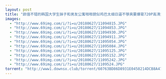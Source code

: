 ```yaml
---
layout: post
title: "颜值不错的韩国大学生妹子和男友公寓啪啪貌似鸡巴太细日逼不够爽要爆菊720P高清无水印"
images:
  - "http://www.69img.com/i/?i=u/20180627/11094815.JPG"
  - "http://www.69img.com/i/?i=u/20180627/11094853.JPG"
  - "http://www.69img.com/i/?i=u/20180627/11094930.JPG"
  - "http://www.69img.com/i/?i=u/20180627/11094911.JPG"
  - "http://www.69img.com/i/?i=u/20180627/11095054.JPG"
  - "http://www.69img.com/i/?i=u/20180627/11095084.JPG"
  - "http://www.69img.com/i/?i=u/20180627/11095125.JPG"
  - "http://www.69img.com/i/?i=u/20180627/11095152.JPG"
  - "http://www.69img.com/i/?i=u/20180627/11095242.JPG"
  - "http://www.69img.com/i/?i=u/20180627/1109524.JPG"
torrent: "http://www1.downsx.club/torrent/60763BD86D8931E0458214DCB8A47E267D095B18"
---
```

